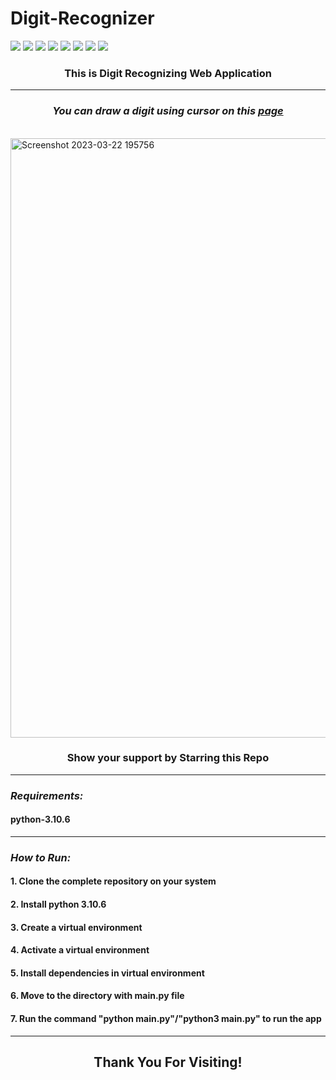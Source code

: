 # Digit-Recognizer

![](https://img.shields.io/badge/Programming_Language-Python-blue.svg)
![](https://img.shields.io/badge/Main_Tool_Used-Flask-gold.svg)
![](https://img.shields.io/badge/Main_Tool_Used-Keras-gold.svg)
![](https://img.shields.io/badge/Supporting_Tool_Used-OpenCV-orange.svg)
![](https://img.shields.io/badge/Web_App-Digit_Recognizer-yellow.svg)
![](https://img.shields.io/badge/Mode-AI-orange.svg)
![](https://img.shields.io/badge/Python_Version-3.10-brown.svg)
![](https://img.shields.io/badge/Status-Stable-green.svg)


### <p align="center"><b>This is Digit Recognizing Web Application </b></p>

***


<h3 align="center"> <i>You can draw a digit using cursor on this <a href="http://100.24.205.211/"> page </a> </i> </h3>
</br>

<img width="959" alt="Screenshot 2023-03-22 195756" src="https://user-images.githubusercontent.com/19925326/227066595-10b37cf6-40d6-4b09-b47f-29e9eb8ccb10.png">

<h3 align="center"><b>Show your support by Starring this Repo</b></h3>

***
### ***_Requirements:_***
<h4> python-3.10.6 </h4>

***

### ***_How to Run:_***
<h4>1. Clone the complete repository on your system</h4>
<h4>2. Install python 3.10.6 </h4>
<h4>3. Create a virtual environment </h4>
<h4>4. Activate a virtual environment </h4>
<h4>5. Install dependencies in virtual environment </h4>
<h4>6. Move to the directory with main.py file </h4>
<h4>7. Run the command "python main.py"/"python3 main.py" to run the app </h4>

***

<h2 align="center"><b> Thank You For Visiting! </b></h2>
